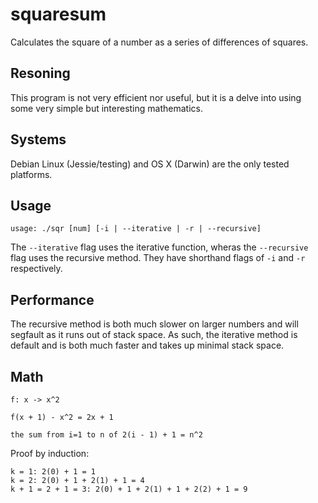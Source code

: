 squaresum
=========

Calculates the square of a number as a series of differences of squares.

## Resoning

This program is not very efficient nor useful, but it is a delve into using some very simple but interesting mathematics.

## Systems

Debian Linux (Jessie/testing) and OS X (Darwin) are the only tested platforms.

## Usage

```
usage: ./sqr [num] [-i | --iterative | -r | --recursive]
```

The `--iterative` flag uses the iterative function, wheras the `--recursive` flag uses the recursive method. They have shorthand flags of `-i` and `-r` respectively.

## Performance

The recursive method is both much slower on larger numbers and will segfault as it runs out of stack space. As such, the iterative method is default and is both much faster and takes up minimal stack space.

## Math

```
f: x -> x^2

f(x + 1) - x^2 = 2x + 1

the sum from i=1 to n of 2(i - 1) + 1 = n^2
```

Proof by induction:
```
k = 1: 2(0) + 1 = 1
k = 2: 2(0) + 1 + 2(1) + 1 = 4
k + 1 = 2 + 1 = 3: 2(0) + 1 + 2(1) + 1 + 2(2) + 1 = 9
```
